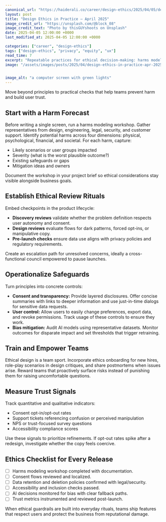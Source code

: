 ```yaml
---
canonical_url: "https://haiderali.co/career/design-ethics/2025/04/05/design-ethics-in-practice-apr-2025/"
layout: post
title: "Design Ethics in Practice — April 2025"
image_credit_url: "https://unsplash.com/@block_08"
image_credit_text: "Photo by thisGUYshoots on Unsplash"
date: 2025-04-05 12:00:00 +0000
last_modified_at: 2025-04-05 12:00:00 +0000

categories: ["career", "design-ethics"]
tags: ["design-ethics", "privacy", "equity", "ux"]
read_time: 7
excerpt: "Repeatable practices for ethical decision‑making: harms modeling, review rituals, and measurable safeguards."
image: "/assets/images/posts/2025/04/design-ethics-in-practice-apr-2025.jpg"


image_alt: "a computer screen with green lights"
---
```


Move beyond principles to practical checks that help teams prevent harm and build user trust.

## Start with a Harm Forecast

Before writing a single screen, run a harms modeling workshop. Gather representatives from design, engineering, legal, security, and customer support. Identify potential harms across four dimensions: physical, psychological, financial, and societal. For each harm, capture:

- Likely scenarios or user groups impacted
- Severity (what is the worst plausible outcome?)
- Existing safeguards or gaps
- Mitigation ideas and owners

Document the workshop in your project brief so ethical considerations stay visible alongside business goals.

## Establish Ethical Review Rituals

Embed checkpoints in the product lifecycle:

- **Discovery reviews** validate whether the problem definition respects user autonomy and consent.
- **Design reviews** evaluate flows for dark patterns, forced opt-ins, or manipulative copy.
- **Pre-launch checks** ensure data use aligns with privacy policies and regulatory requirements.

Create an escalation path for unresolved concerns, ideally a cross-functional council empowered to pause launches.

## Operationalize Safeguards

Turn principles into concrete controls:

- **Consent and transparency:** Provide layered disclosures. Offer concise summaries with links to deeper information and use just-in-time dialogs for sensitive data requests.
- **User control:** Allow users to easily change preferences, export data, and revoke permissions. Track usage of these controls to ensure they work.
- **Bias mitigation:** Audit AI models using representative datasets. Monitor outcomes for disparate impact and set thresholds that trigger retraining.

## Train and Empower Teams

Ethical design is a team sport. Incorporate ethics onboarding for new hires, role-play scenarios in design critiques, and share postmortems when issues arise. Reward teams that proactively surface risks instead of punishing them for raising uncomfortable questions.

## Measure Trust Signals

Track quantitative and qualitative indicators:

- Consent opt-in/opt-out rates
- Support tickets referencing confusion or perceived manipulation
- NPS or trust-focused survey questions
- Accessibility compliance scores

Use these signals to prioritize refinements. If opt-out rates spike after a redesign, investigate whether the copy feels coercive.

## Ethics Checklist for Every Release

- [ ] Harms modeling workshop completed with documentation.
- [ ] Consent flows reviewed and localized.
- [ ] Data retention and deletion policies confirmed with legal/security.
- [ ] Accessibility and inclusion checks passed.
- [ ] AI decisions monitored for bias with clear fallback paths.
- [ ] Trust metrics instrumented and reviewed post-launch.

When ethical guardrails are built into everyday rituals, teams ship features that respect users and protect the business from reputational damage.

